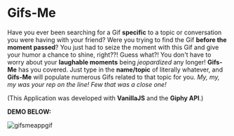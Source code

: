 # Gifs-Me
Have you ever been searching for a Gif <strong>specific</strong> to a topic or conversation you were having with your friend? Were you trying to find the Gif <strong>before the moment passed</strong>? You just had to seize the moment with this Gif and give your humor a chance to shine, right??! Guess what?! You don't have to worry about your <strong>laughable moments</strong> being <em>jeopardized</em> any longer! <strong>Gifs-Me</strong> has you covered. Just type in the <strong>name/topic</strong> of literally whatever, and <strong>Gifs-Me</strong> will populate numerous Gifs related to that topic for you. <em>My, my, my was your rep on the line! Few that was a close one!</em>

(This Application was developed with <strong>VanillaJS</strong> and the <strong>Giphy API</strong>.)

<strong>DEMO BELOW:</strong>

![gifsmeappgif](https://user-images.githubusercontent.com/24254780/30143583-9f642a74-9354-11e7-9436-1c42467694a1.gif)
